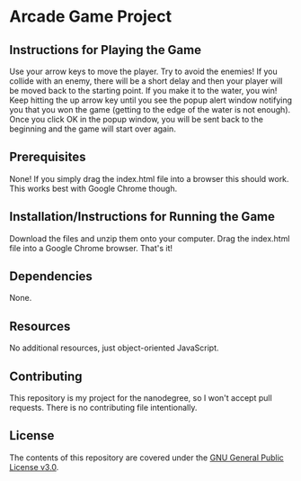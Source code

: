# Arcade Game Project

## Instructions for Playing the Game

Use your arrow keys to move the player. Try to avoid the enemies! If you collide with an enemy, there will be a short delay and then your player will be moved back to the starting point. If you make it to the water, you win! Keep hitting the up arrow key until you see the popup alert window notifying you that you won the game (getting to the edge of the water is not enough). Once you click OK in the popup window, you will be sent back to the beginning and the game will start over again. 

## Prerequisites
None! If you simply drag the index.html file into a browser this should work. This works best with Google Chrome though.

## Installation/Instructions for Running the Game
Download the files and unzip them onto your computer. Drag the index.html file into a Google Chrome browser. That's it!

## Dependencies

None.

## Resources

No additional resources, just object-oriented JavaScript.

## Contributing

This repository is my project for the nanodegree, so I won't accept pull requests. There is no contributing file intentionally.


## License

The contents of this repository are covered under the [GNU General Public License v3.0](https://github.com/bld2104/fend-project-memory-game/blob/master/license.md).
